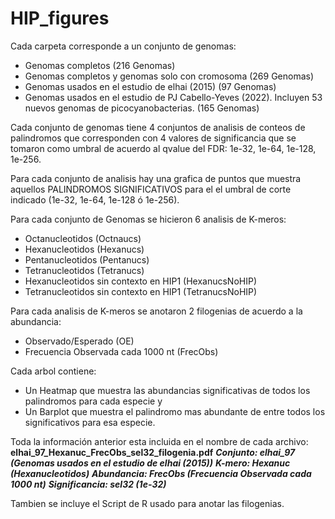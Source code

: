 # HIP_figures

Cada carpeta corresponde a un conjunto de genomas:
- Genomas completos (216 Genomas)
- Genomas completos y genomas solo con cromosoma (269 Genomas)
- Genomas usados en el estudio de elhai (2015) (97 Genomas)
- Genomas usados en el estudio  de PJ Cabello-Yeves (2022). Incluyen 53 nuevos genomas de picocyanobacterias. (165 Genomas)

Cada conjunto de genomas tiene 4 conjuntos de analisis de conteos de palindromos que corresponden con 4 valores de significancia que se tomaron como umbral de acuerdo al qvalue del FDR: 1e-32, 1e-64, 1e-128, 1e-256.

Para cada conjunto de analisis hay una grafica de puntos que muestra aquellos PALINDROMOS SIGNIFICATIVOS para el el umbral de corte indicado (1e-32, 1e-64, 1e-128 ó 1e-256).

Para cada conjunto de Genomas se hicieron 6 analisis de K-meros:
- Octanucleotidos (Octnaucs)
- Hexanucleotidos (Hexanucs)
- Pentanucleotidos (Pentanucs)
- Tetranucleotidos (Tetranucs)
- Hexanucleotidos sin contexto en HIP1 (HexanucsNoHIP)
- Tetranucleotidos sin contexto en HIP1 (TetranucsNoHIP)

Para cada analisis de K-meros se anotaron 2 filogenias de acuerdo a la abundancia:
- Observado/Esperado (OE)
- Frecuencia Observada cada 1000 nt (FrecObs)

Cada arbol contiene:
- Un Heatmap que muestra las abundancias significativas de todos los palindromos para cada especie y
- Un Barplot que muestra el palindromo mas abundante de entre todos los significativos para esa especie.

Toda la información anterior esta incluida en el nombre de cada archivo:
**elhai_97_Hexanuc_FrecObs_sel32_filogenia.pdf**
***Conjunto: elhai_97 (Genomas usados en el estudio de elhai (2015))***
***K-mero: Hexanuc (Hexanucleotidos)***
***Abundancia: FrecObs (Frecuencia Observada cada 1000 nt)***
***Significancia: sel32 (1e-32)***


Tambien se incluye el Script de R usado para anotar las filogenias.

